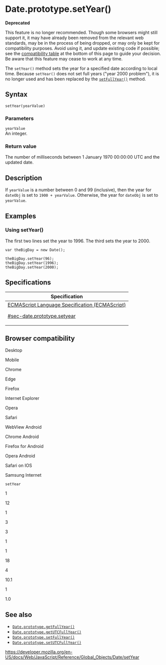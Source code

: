# Date.prototype.setYear()

**Deprecated**

This feature is no longer recommended. Though some browsers might still support it, it may have already been removed from the relevant web standards, may be in the process of being dropped, or may only be kept for compatibility purposes. Avoid using it, and update existing code if possible; see the [compatibility table](#browser_compatibility) at the bottom of this page to guide your decision. Be aware that this feature may cease to work at any time.

The `setYear()` method sets the year for a specified date according to local time. Because `setYear()` does not set full years ("year 2000 problem"), it is no longer used and has been replaced by the [`setFullYear()`](setfullyear) method.

## Syntax

    setYear(yearValue)

### Parameters

`yearValue`  
An integer.

### Return value

The number of milliseconds between 1 January 1970 00:00:00 UTC and the updated date.

## Description

If `yearValue` is a number between 0 and 99 (inclusive), then the year for `dateObj` is set to `1900 + yearValue`. Otherwise, the year for `dateObj` is set to `yearValue`.

## Examples

### Using setYear()

The first two lines set the year to 1996. The third sets the year to 2000.

    var theBigDay = new Date();

    theBigDay.setYear(96);
    theBigDay.setYear(1996);
    theBigDay.setYear(2000);

## Specifications

<table><thead><tr class="header"><th>Specification</th></tr></thead><tbody><tr class="odd"><td><a href="https://tc39.es/ecma262/#sec-date.prototype.setyear">ECMAScript Language Specification (ECMAScript) 
<br/>

<span class="small">#sec-date.prototype.setyear</span></a></td></tr></tbody></table>

## Browser compatibility

Desktop

Mobile

Chrome

Edge

Firefox

Internet Explorer

Opera

Safari

WebView Android

Chrome Android

Firefox for Android

Opera Android

Safari on IOS

Samsung Internet

`setYear`

1

12

1

3

3

1

1

18

4

10.1

1

1.0

## See also

-   [`Date.prototype.getFullYear()`](getfullyear)
-   [`Date.prototype.getUTCFullYear()`](getutcfullyear)
-   [`Date.prototype.setFullYear()`](setfullyear)
-   [`Date.prototype.setUTCFullYear()`](setutcfullyear)

<a href="https://developer.mozilla.org/en-US/docs/Web/JavaScript/Reference/Global_Objects/Date/setYear" class="_attribution-link">https://developer.mozilla.org/en-US/docs/Web/JavaScript/Reference/Global_Objects/Date/setYear</a>
